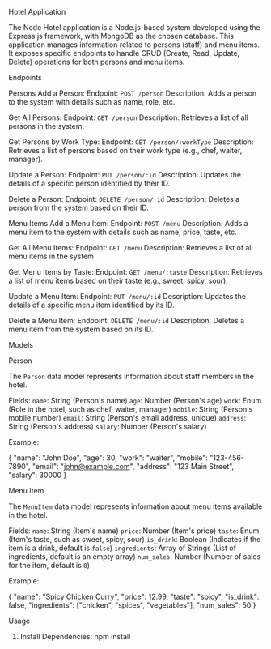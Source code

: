 Hotel Application

The Node Hotel application is a Node.js-based system developed using the Express.js framework, with MongoDB as the chosen database. This application manages information related to persons (staff) and menu items. It exposes specific endpoints to handle CRUD (Create, Read, Update, Delete) operations for both persons and menu items.

Endpoints

Persons
Add a Person:
  Endpoint: `POST /person`
  Description: Adds a person to the system with details such as name, role, etc.

Get All Persons:
  Endpoint: `GET /person`
  Description: Retrieves a list of all persons in the system.

Get Persons by Work Type:
  Endpoint: `GET /person/:workType`
  Description: Retrieves a list of persons based on their work type (e.g., chef, waiter, manager).

Update a Person:
  Endpoint: `PUT /person/:id`
  Description: Updates the details of a specific person identified by their ID.

Delete a Person:
  Endpoint: `DELETE /person/:id`
  Description: Deletes a person from the system based on their ID.

Menu Items
Add a Menu Item:
  Endpoint: `POST /menu`
  Description: Adds a menu item to the system with details such as name, price, taste, etc.

Get All Menu Items:
  Endpoint: `GET /menu`
  Description: Retrieves a list of all menu items in the system

Get Menu Items by Taste:
  Endpoint: `GET /menu/:taste`
  Description: Retrieves a list of menu items based on their taste (e.g., sweet, spicy, sour).

Update a Menu Item:
  Endpoint: `PUT /menu/:id`
  Description: Updates the details of a specific menu item identified by its ID.

Delete a Menu Item:
  Endpoint: `DELETE /menu/:id`
  Description: Deletes a menu item from the system based on its ID.

 Models

Person

The `Person` data model represents information about staff members in the hotel.

Fields:
  `name`: String (Person's name)
  `age`: Number (Person's age)
  `work`: Enum (Role in the hotel, such as chef, waiter, manager)
  `mobile`: String (Person's mobile number)
  `email`: String (Person's email address, unique)
  `address`: String (Person's address)
  `salary`: Number (Person's salary)

Example:

  {
    "name": "John Doe",
    "age": 30,
    "work": "waiter",
    "mobile": "123-456-7890",
    "email": "john@example.com",
    "address": "123 Main Street",
    "salary": 30000
  }


Menu Item

The `MenuItem` data model represents information about menu items available in the hotel.

Fields:
  `name`: String (Item's name)
  `price`: Number (Item's price)
  `taste`: Enum (Item's taste, such as sweet, spicy, sour)
  `is_drink`: Boolean (Indicates if the item is a drink, default is `false`)
  `ingredients`: Array of Strings (List of ingredients, default is an empty array)
  `num_sales`: Number (Number of sales for the item, default is `0`)

Example:

  {
    "name": "Spicy Chicken Curry",
    "price": 12.99,
    "taste": "spicy",
    "is_drink": false,
    "ingredients": ["chicken", "spices", "vegetables"],
    "num_sales": 50
  }


Usage

1. Install Dependencies:
   npm install